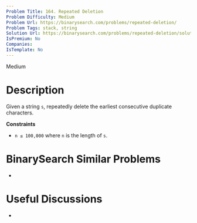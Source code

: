 ```yaml
---
Problem Title: 164. Repeated Deletion
Problem Difficulty: Medium
Problem Url: https://binarysearch.com/problems/repeated-deletion/
Problem Tags: stack, string
Solution Url: https://binarysearch.com/problems/repeated-deletion/solutions/
IsPremium: No
Companies: 
IsTemplate: No
---
```


<span style="color: ;">Medium</span>

# Description

Given a string `s`, repeatedly delete the earliest consecutive duplicate characters.

**Constraints**
- `n ≤ 100,000` where `n` is the length of `s`.

# BinarySearch Similar Problems

- []()

# Useful Discussions

- []()
